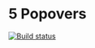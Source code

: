# 5 Popovers
[![Build status](https://ci.appveyor.com/api/projects/status/ibr0bvugmqt3b7yg?svg=true)](https://ci.appveyor.com/project/igrkirillov/lesson-popovers)
